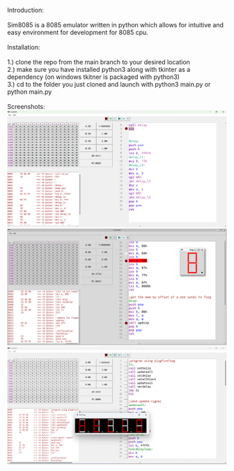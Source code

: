 Introduction:\
\
Sim8085 is a 8085 emulator written in python which allows for intuitive and easy environment for development for 8085 cpu.\
\
Installation:\
\
1.) clone the repo from the main branch to your desired location\
2.) make sure you have installed python3 along with tkinter as a dependency (on windows tkitner is packaged with python3)\
3.) cd to the folder you just cloned and launch with python3 main.py or python main.py\
\
Screenshots:\
![alt screenshot](https://github.com/rhishmapandey/Sim8085/blob/main/screenshots/Screenshot%202024-02-25%20214219.png)
![alt screenshot](https://github.com/rhishmapandey/Sim8085/blob/main/screenshots/Screenshot%202024-02-12%20211258.png)
![alt screenshot](https://github.com/rhishmapandey/Sim8085/blob/main/screenshots/Screenshot%202024-02-14%20144949.png)
